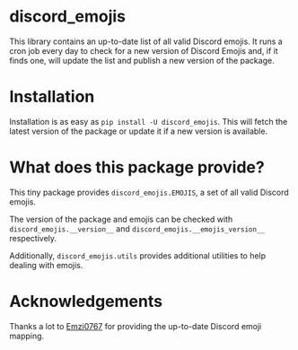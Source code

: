 # discord_emojis

This library contains an up-to-date list of all valid Discord emojis.
It runs a cron job every day to check for a new version of Discord Emojis and,
if it finds one, will update the list and publish a new version of the package.

# Installation

Installation is as easy as `pip install -U discord_emojis`. This will fetch the
latest version of the package or update it if a new version is available.

# What does this package provide?

This tiny package provides `discord_emojis.EMOJIS`, a set of all valid Discord emojis.

The version of the package and emojis can be checked with `discord_emojis.__version__`
and `discord_emojis.__emojis_version__` respectively.

Additionally, `discord_emojis.utils` provides additional utilities to help
dealing with emojis.

# Acknowledgements

Thanks a lot to [Emzi0767](https://github.com/Emzi0767) for providing the
up-to-date Discord emoji mapping.

